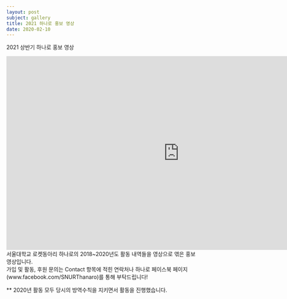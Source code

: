 ```yaml
---
layout: post
subject: gallery
title: 2021 하나로 홍보 영상
date: 2020-02-10
---
```

2021 상반기 하나로 홍보 영상<br/>
<iframe width="900" height="506" src="https://www.youtube.com/embed/Xm_IHOmMjXc" frameborder="0" allow="accelerometer; autoplay; clipboard-write; encrypted-media; gyroscope; picture-in-picture" allowfullscreen></iframe>
서울대학교 로켓동아리 하나로의 2018~2020년도 활동 내역들을 영상으로 엮은 홍보 영상입니다.<br/>
가입 및 활동, 후원 문의는 Contact 항목에 적힌 연락처나 하나로 페이스북 페이지(www.facebook.com/SNURThanaro)를 통해 부탁드립니다!

** 2020년 활동 모두 당시의 방역수칙을 지키면서 활동을 진행했습니다.
